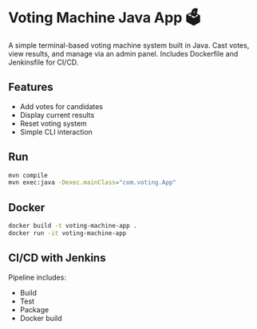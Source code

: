 # Voting Machine Java App 🗳️

A simple terminal-based voting machine system built in Java. Cast votes, view results, and manage via an admin panel. Includes Dockerfile and Jenkinsfile for CI/CD.

## Features
- Add votes for candidates
- Display current results
- Reset voting system
- Simple CLI interaction

## Run
```bash
mvn compile
mvn exec:java -Dexec.mainClass="com.voting.App"
```

## Docker
```bash
docker build -t voting-machine-app .
docker run -it voting-machine-app
```

## CI/CD with Jenkins
Pipeline includes:
- Build
- Test
- Package
- Docker build
